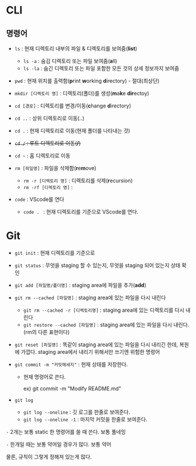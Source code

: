 # CLI

## 명령어

- `ls` : 현재 디렉토리 내부의 파일 & 디렉토리를 보여줌(**list**)
  - `ls -a` : 숨김 디렉토리 또는 파일 보여줌(**a**ll)
  - `ls -la` : 숨긴 디렉토리 또는 파일 포함한 모든 것의 상세 정보까지 보여줌
  
- `pwd` : 현재 위치를 출력함(**p**rint **w**orking **d**irectory) - 절대(최상단)

- `mkdir [디렉토리 명]` : 디렉토리(폴더)를 생성(**m**a**k**e **dir**ectoy)

- `cd [경로]` : 디렉토리를 변경/이동(**c**hange **d**irectory)

- `cd ..` : 상위 디렉토리로 이동(..)

- `cd .` : 현재 디렉토리로 이동(현재 폴더를 나타내는 것)

- ~~`cd /` : 루트 디렉토리로 이동(**/**)~~

  [^루트 디렉토리]: 리눅스 시스템 상에서의 루트 디렉토리, c:\가 아니다

- `cd ~` : 홈 디렉토리로 이동

- `rm [파일명]` : 파일을 삭제함(**r**e**m**ove)

  - `rm -r [디렉토리 명]` :  디렉토리를 삭제(**r**ecursion)
  - `rm -rf [디렉토리 명]` : 

- `code` : VScode를 연다 

  - `code . ` : 현재 디렉토리를 기준으로 VScode를 연다.



# Git

- `git init` : 현재 디렉토리를 기준으로
- `git status` : 무엇을 staging 할 수 있는지, 무엇을 staging 되어 있는지 상태 확인
- `git add [파일명/폴더명]` :  staging area에 파일을 추가(**add**)
- `git rm --cached [파일명]` : staging area에 있는 파일을 다시 내린다
  - `git rm --cached -r [디렉토리명]` : staging area에 있는 디렉토리를 다시 내린다
  - `git restore --cached [파일명]` : staging area에 있는 파일을 다시 내린다.(rm의 다른 표현이다)
- `git reset [파일명]` : 똑같이 staging area에 있는 파일을 다시 내리긴 한데, 복원에 가깝다. staging area에서 내리기 위해서만 쓰기엔 위험한 명령어

- `git commit -m "커밋메세지"` : 현재 상태를 저장한다.

  - 현재 명령어로 쓴다.

    ex) git commit -m "Modify README.md"

- `git log`

  - `git log --oneline` : 깃 로그를 한줄로 보여준다.
  - `git log --oneline -1` : 마지막 커밋을 한줄로 보여준다.



`-`  2개는 보통 static 한 명령어를 쓸 때 쓴다. 보통 풀네밍

`-` 한개일 때는 보통 약어일 경우가 많다. 보통 약어

물론, 규칙이 그렇게 정해져 있는게 많다.